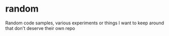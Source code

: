 # random
Random code samples, various experiments or things I want to keep around that don't deserve their own repo
